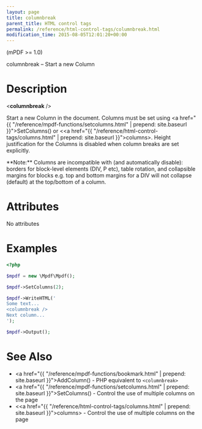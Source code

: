```yaml
---
layout: page
title: columnbreak
parent_title: HTML control tags
permalink: /reference/html-control-tags/columnbreak.html
modification_time: 2015-08-05T12:01:20+00:00
---
```


(mPDF >= 1.0)

columnbreak – Start a new Column

# Description

&lt;**columnbreak** /&gt;

Start a new Column in the document. Columns must be set using 
<a href="{{ "/reference/mpdf-functions/setcolumns.html" | prepend: site.baseurl }}">SetColumns()</a> or 
&lt;<a href="{{ "/reference/html-control-tags/columns.html" | prepend: site.baseurl }}">columns</a>&gt;. Height 
justification for the Columns is disabled when column breaks are set explicitly.

<div class="alert alert-info" role="alert" markdown="1">
  **Note:** Columns are incompatible with (and automatically 
  disable): borders for block-level elements (DIV, P etc), table rotation, and collapsible margins for blocks e.g. 
  top and bottom margins for a DIV will not collapse (default) at the top/bottom of a column.
</div>

# Attributes

No attributes

# Examples

```php
<?php

$mpdf = new \Mpdf\Mpdf();

$mpdf->SetColumns(2);

$mpdf->WriteHTML('
Some text...
<columnbreak />
Next column...
');

$mpdf->Output();

```

# See Also

- <a href="{{ "/reference/mpdf-functions/bookmark.html" | prepend: site.baseurl }}">AddColumn()</a> - PHP equivalent to `<columnbreak>`
- <a href="{{ "/reference/mpdf-functions/setcolumns.html" | prepend: site.baseurl }}">SetColumns()</a> - Control the use of multiple columns on the page
- &lt;<a href="{{ "/reference/html-control-tags/columns.html" | prepend: site.baseurl }}">columns</a>&gt; - Control the use of multiple columns on the page
